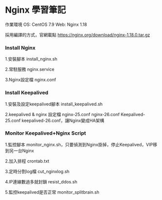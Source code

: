 # Nginx 學習筆記  

作業環境  OS: CentOS 7.9    Web: Nginx 1.18

採用編譯的方式，官網載點 https://nginx.org/download/nginx-1.18.0.tar.gz

### Install Nginx

1.安裝腳本 install_nginx.sh

2.常駐服務  nginx.service 

3.Nginx設定檔  nginx.conf

### Install Keepalived 

1.安裝及設定keepalived腳本 install_keepalived.sh

2.keepalived & nginx 設定檔   nginx-25.conf nginx-26.conf Keepalived-25.conf keepalived-26.conf，讓Nginx變成HA架構

### Monitor Keepalived+Nginx Script
    
1.監控腳本 monitor_nginx.sh，只要偵測到Nginx掛掉，停止Keepalived，VIP移到另一台Nginx

2.加入排程 crontab.txt

3.定時分割log檔 cut_nginxlog.sh

4.IP連線數過多就封鎖 resist_ddos.sh

5.監控keepalived是否正常 monitor_splitbrain.sh

